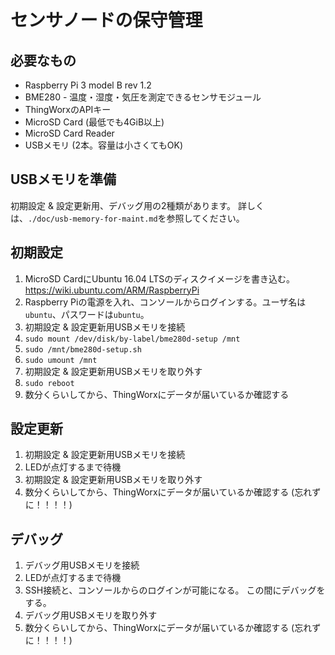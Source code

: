 # センサノードの保守管理

## 必要なもの
- Raspberry Pi 3 model B rev 1.2
- BME280 - 温度・湿度・気圧を測定できるセンサモジュール
- ThingWorxのAPIキー
- MicroSD Card (最低でも4GiB以上)
- MicroSD Card Reader
- USBメモリ (2本。容量は小さくてもOK)

## USBメモリを準備
初期設定 & 設定更新用、デバッグ用の2種類があります。
詳しくは、`./doc/usb-memory-for-maint.md`を参照してください。

## 初期設定
1. MicroSD CardにUbuntu 16.04 LTSのディスクイメージを書き込む。
   https://wiki.ubuntu.com/ARM/RaspberryPi
2. Raspberry Piの電源を入れ、コンソールからログインする。ユーザ名は`ubuntu`、パスワードは`ubuntu`。
3. 初期設定 & 設定更新用USBメモリを接続
4. `sudo mount /dev/disk/by-label/bme280d-setup /mnt`
5. `sudo /mnt/bme280d-setup.sh`
6. `sudo umount /mnt`
7. 初期設定 & 設定更新用USBメモリを取り外す
8. `sudo reboot`
9. 数分くらいしてから、ThingWorxにデータが届いているか確認する

## 設定更新
1. 初期設定 & 設定更新用USBメモリを接続
2. LEDが点灯するまで待機
3. 初期設定 & 設定更新用USBメモリを取り外す
4. 数分くらいしてから、ThingWorxにデータが届いているか確認する (忘れずに！！！！)

## デバッグ
1. デバッグ用USBメモリを接続
2. LEDが点灯するまで待機
3. SSH接続と、コンソールからのログインが可能になる。
   この間にデバッグをする。
4. デバッグ用USBメモリを取り外す
5. 数分くらいしてから、ThingWorxにデータが届いているか確認する (忘れずに！！！！)
